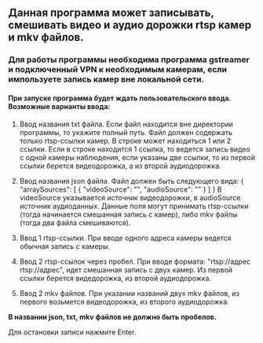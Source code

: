 ## Данная программа может записывать, смешивать видео и аудио дорожки rtsp камер и mkv файлов.

### Для работы программы необходима программа gstreamer и подключенный VPN к необходимым камерам, если импользуете запись камер вне локальной сети.

#### При запуске программа будет ждать пользовательского ввода. Возможные варианты ввода:
1. Ввод названия txt файла. Если файл находится вне директории программы, то укажите полный путь. Файл должен содержать только rtsp-ссылки камер. В строке может находиться 1 или 2 ссылки. Если в строке находится 1 ссылка, то ведется запись видео с одной камеры наблюдения, если указаны две ссылки, то из первой ссылки берется видеодорожка, а из второй аудиодорожка.

2. Ввод названия json файла. Файл должен быть следующего вида:
{
    "arraySources": [
        {
            "videoSource": "",
            "audioSource": ""
        }
    ]
}
В videoSource указывается источник видеодорожки, в audioSource источник аудиоданных. Данные поля могут принимать rtsp-ссылки (тогда начинается смешанная запись с камер), либо mkv файлы (тогда два файла смешиваются).

3. Ввод 1 rtsp-ссылки. При вводе одного адреса камеры ведется обычная запись с камеры.
4. Ввод 2 rtsp-ссылок через пробел. При вводе формата: "rtsp://адрес rtsp://адрес", идет смешанная запись с двух камер. Из первой ссылки берется видедорожка, из второй аудиодорожка.
5. Ввод 2 mkv файлов. При указании названий двух mkv файлов, из первого возьмется видеодорожка, из второго аудиодорожка. 

**В названии json, txt, mkv файлов не должно быть пробелов.**

Для остановки записи нажмите Enter.